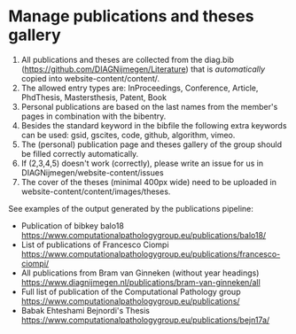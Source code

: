# Manage publications and theses gallery

1. All publications and theses are collected from the diag.bib (https://github.com/DIAGNijmegen/Literature) that is *automatically* copied into website-content/content/.
2. The allowed entry types are: InProceedings, Conference, Article, PhdThesis, Mastersthesis, Patent, Book
3. Personal publications are based on the last names from the member's pages in combination with the bibentry.
4. Besides the standard keyword in the bibfile the following extra keywords can be used: gsid, gscites, code, github, algorithm, vimeo.
6. The (personal) publication page and theses gallery of the group should be filled correctly automatically.
7. If (2,3,4,5) doesn't work (correctly), please write an issue for us in DIAGNijmegen/website-content/issues
8. The cover of the theses (minimal 400px wide) need to be uploaded in website-content/content/images/theses.

See examples of the output generated by the publications pipeline:
 - Publication of bibkey balo18 https://www.computationalpathologygroup.eu/publications/balo18/
 - List of publications of Francesco Ciompi https://www.computationalpathologygroup.eu/publications/francesco-ciompi/
 - All publications from Bram van Ginneken (without year headings) https://www.diagnijmegen.nl/publications/bram-van-ginneken/all
 - Full list of publication of the Computational Pathology group https://www.computationalpathologygroup.eu/publications/
 - Babak Ehteshami Bejnordi's Thesis https://www.computationalpathologygroup.eu/publications/bejn17a/
